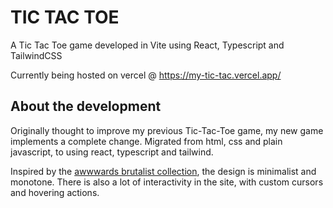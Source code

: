 # TIC TAC TOE

A Tic Tac Toe game developed in Vite using React, Typescript and TailwindCSS

Currently being hosted on vercel @ https://my-tic-tac.vercel.app/


## About the development

Originally thought to improve my previous Tic-Tac-Toe game, my new game implements a complete change. Migrated from html, css and plain javascript, to using react, typescript and tailwind.

Inspired by the [awwwards brutalist collection](https://www.awwwards.com/awwwards/collections/brutalism/), the design is minimalist and monotone. There is also a lot of interactivity in the site, with custom cursors and hovering actions.